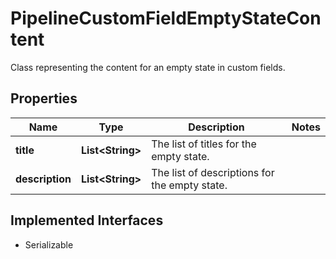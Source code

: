 

# PipelineCustomFieldEmptyStateContent

Class representing the content for an empty state in custom fields.

## Properties

| Name | Type | Description | Notes |
|------------ | ------------- | ------------- | -------------|
|**title** | **List&lt;String&gt;** | The list of titles for the empty state. |  |
|**description** | **List&lt;String&gt;** | The list of descriptions for the empty state. |  |


## Implemented Interfaces

* Serializable

